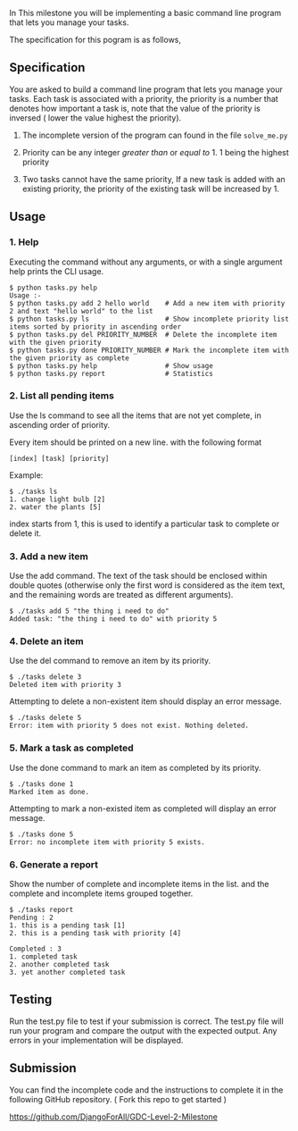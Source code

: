 In This milestone you will be implementing a basic command line program that lets you manage your tasks.

The specification for this pogram is as follows,

## Specification

You are asked to build a command line program that lets you manage your tasks. Each task is associated with a priority, the priority is a number that denotes how important a task is, note that the value of the priority is inversed ( lower the value highest the priority).

1. The incomplete version of the program can found in the file `solve_me.py`

2. Priority can be any integer _greater than_ or _equal to_ 1. 1 being the highest priority

3. Two tasks cannot have the same priority, If a new task is added with an existing priority, the priority of the existing task will be increased by 1.

## Usage

### 1. Help

Executing the command without any arguments, or with a single argument help prints the CLI usage.

```
$ python tasks.py help
Usage :-
$ python tasks.py add 2 hello world    # Add a new item with priority 2 and text "hello world" to the list
$ python tasks.py ls                   # Show incomplete priority list items sorted by priority in ascending order
$ python tasks.py del PRIORITY_NUMBER  # Delete the incomplete item with the given priority
$ python tasks.py done PRIORITY_NUMBER # Mark the incomplete item with the given priority as complete
$ python tasks.py help                 # Show usage
$ python tasks.py report               # Statistics
```

### 2. List all pending items

Use the ls command to see all the items that are not yet complete, in ascending order of priority.

Every item should be printed on a new line. with the following format

```
[index] [task] [priority]
```

Example:

```
$ ./tasks ls
1. change light bulb [2]
2. water the plants [5]
```

index starts from 1, this is used to identify a particular task to complete or delete it.

### 3. Add a new item

Use the add command. The text of the task should be enclosed within double quotes (otherwise only the first word is considered as the item text, and the remaining words are treated as different arguments).

```
$ ./tasks add 5 "the thing i need to do"
Added task: "the thing i need to do" with priority 5
```

### 4. Delete an item

Use the del command to remove an item by its priority.

```
$ ./tasks delete 3
Deleted item with priority 3
```

Attempting to delete a non-existent item should display an error message.

```
$ ./tasks delete 5
Error: item with priority 5 does not exist. Nothing deleted.
```

### 5. Mark a task as completed

Use the done command to mark an item as completed by its priority.

```
$ ./tasks done 1
Marked item as done.
```

Attempting to mark a non-existed item as completed will display an error message.

```
$ ./tasks done 5
Error: no incomplete item with priority 5 exists.
```

### 6. Generate a report

Show the number of complete and incomplete items in the list. and the complete and incomplete items grouped together.

```
$ ./tasks report
Pending : 2
1. this is a pending task [1]
2. this is a pending task with priority [4]

Completed : 3
1. completed task
2. another completed task
3. yet another completed task
```

## Testing

Run the test.py file to test if your submission is correct.
The test.py file will run your program and compare the output with the expected output. Any errors in your implementation will be displayed.

## Submission

You can find the incomplete code and the instructions to complete it in the following GitHub repository. ( Fork this repo to get started )

https://github.com/DjangoForAll/GDC-Level-2-Milestone